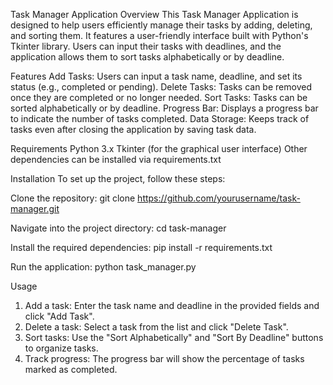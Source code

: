Task Manager Application
Overview
This Task Manager Application is designed to help users efficiently manage their tasks by adding, deleting, and sorting them. It features a user-friendly interface built with Python's Tkinter library. Users can input their tasks with deadlines, and the application allows them to sort tasks alphabetically or by deadline.

Features
Add Tasks: Users can input a task name, deadline, and set its status (e.g., completed or pending).
Delete Tasks: Tasks can be removed once they are completed or no longer needed.
Sort Tasks: Tasks can be sorted alphabetically or by deadline.
Progress Bar: Displays a progress bar to indicate the number of tasks completed.
Data Storage: Keeps track of tasks even after closing the application by saving task data.

Requirements
Python 3.x
Tkinter (for the graphical user interface)
Other dependencies can be installed via requirements.txt

Installation
To set up the project, follow these steps:

Clone the repository:
git clone https://github.com/yourusername/task-manager.git

Navigate into the project directory:
cd task-manager

Install the required dependencies:
pip install -r requirements.txt

Run the application:
python task_manager.py

Usage
1. Add a task: Enter the task name and deadline in the provided fields and click "Add Task".
2. Delete a task: Select a task from the list and click "Delete Task".
3. Sort tasks: Use the "Sort Alphabetically" and "Sort By Deadline" buttons to organize tasks.
4. Track progress: The progress bar will show the percentage of tasks marked as completed.
